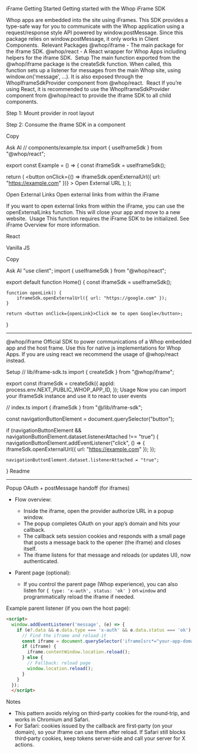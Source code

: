 
iFrame
Getting Started
Getting started with the Whop iFrame SDK

Whop apps are embedded into the site using iFrames. This SDK provides a type-safe way for you to communicate with the Whop application using a request/response style API powered by window.postMessage.
Since this package relies on window.postMessage, it only works in Client Components.
​
Relevant Packages
@whop/iframe - The main package for the iframe SDK.
@whop/react - A React wrapper for Whop Apps including helpers for the iframe SDK.
​
Setup
The main function exported from the @whop/iframe package is the createSdk function. When called, this function sets up a listener for messages from the main Whop site, using window.on('message', ...). It is also exposed through the WhopIframeSdkProvider component from @whop/react.
​
React
If you’re using React, it is recommended to use the WhopIframeSdkProvider component from @whop/react to provide the iframe SDK to all child components.

Step 1: Mount provider in root layout

Step 2: Consume the iframe SDK in a component

Copy

Ask AI
// components/example.tsx
import { useIframeSdk } from "@whop/react";

export const Example = () => {
  const iframeSdk = useIframeSdk();

  return (
    <button
      onClick={() => iframeSdk.openExternalUrl({ url: "https://example.com" })}
    >
      Open External URL
    </button>
  );
};

Open External Links
Open external links from within the iFrame

If you want to open external links from within the iFrame, you can use the openExternalLinks function. This will close your app and move to a new website.
​
Usage
This function requires the iFrame SDK to be initialized. See iFrame Overview for more information.

React

Vanilla JS

Copy

Ask AI
"use client";
import { useIframeSdk } from "@whop/react";

export default function Home() {
	const iframeSdk = useIframeSdk();
	
	function openLink() {
		iframeSdk.openExternalUrl({ url: "https://google.com" });
	}
	
	return <button onClick={openLink}>Click me to open Google</button>;
}

---

@whop/iframe
Official SDK to power communications of a Whop embedded app and the host frame. Use this for native js implementations for Whop Apps. If you are using react we recommend the usage of @whop/react instead.

Setup
// lib/iframe-sdk.ts
import { createSdk } from "@whop/iframe";

export const iframeSdk = createSdk({
	appId: process.env.NEXT_PUBLIC_WHOP_APP_ID,
});
Usage
Now you can import your iframeSdk instance and use it to react to user events

// index.ts
import { iframeSdk } from "@/lib/iframe-sdk";

const navigationButtonElement = document.querySelector("button");

if (navigationButtonElement && navigationButtonElement.dataset.listenerAttached !== "true") {
	navigationButtonElement.addEventListener("click", () => {
		iframeSdk.openExternalUrl({ url: "https://example.com" });
	});
	
	navigationButtonElement.dataset.listenerAttached = "true";
}
Readme

---

Popup OAuth + postMessage handoff (for iframes)

- Flow overview:
  - Inside the iframe, open the provider authorize URL in a popup window.
  - The popup completes OAuth on your app’s domain and hits your callback.
  - The callback sets session cookies and responds with a small page that posts a message back to the opener (the iframe) and closes itself.
  - The iframe listens for that message and reloads (or updates UI), now authenticated.

- Parent page (optional):
  - If you control the parent page (Whop experience), you can also listen for `{ type: 'x-auth', status: 'ok' }` on `window` and programmatically reload the iframe if needed.

Example parent listener (if you own the host page):

```html
<script>
  window.addEventListener('message', (e) => {
    if (e?.data && e.data.type === 'x-auth' && e.data.status === 'ok') {
      // Find the iframe and reload it
      const iframe = document.querySelector('iframe[src*="your-app-domain"]');
      if (iframe) {
        iframe.contentWindow.location.reload();
      } else {
        // Fallback: reload page
        window.location.reload();
      }
    }
  });
  </script>
```

Notes
- This pattern avoids relying on third‑party cookies for the round‑trip, and works in Chromium and Safari.
- For Safari: cookies issued by the callback are first‑party (on your domain), so your iframe can use them after reload. If Safari still blocks third‑party cookies, keep tokens server‑side and call your server for X actions.
